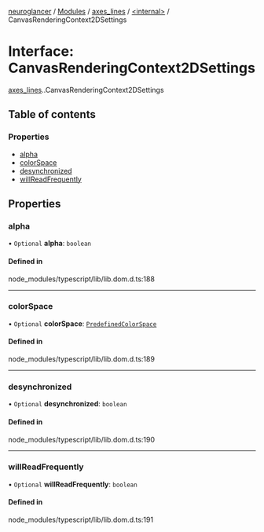 [neuroglancer](../README.md) / [Modules](../modules.md) / [axes\_lines](../modules/axes_lines.md) / [<internal\>](../modules/axes_lines._internal_.md) / CanvasRenderingContext2DSettings

# Interface: CanvasRenderingContext2DSettings

[axes_lines](../modules/axes_lines.md).[<internal>](../modules/axes_lines._internal_.md).CanvasRenderingContext2DSettings

## Table of contents

### Properties

- [alpha](axes_lines._internal_.CanvasRenderingContext2DSettings.md#alpha)
- [colorSpace](axes_lines._internal_.CanvasRenderingContext2DSettings.md#colorspace)
- [desynchronized](axes_lines._internal_.CanvasRenderingContext2DSettings.md#desynchronized)
- [willReadFrequently](axes_lines._internal_.CanvasRenderingContext2DSettings.md#willreadfrequently)

## Properties

### alpha

• `Optional` **alpha**: `boolean`

#### Defined in

node_modules/typescript/lib/lib.dom.d.ts:188

___

### colorSpace

• `Optional` **colorSpace**: [`PredefinedColorSpace`](../modules/axes_lines._internal_.md#predefinedcolorspace)

#### Defined in

node_modules/typescript/lib/lib.dom.d.ts:189

___

### desynchronized

• `Optional` **desynchronized**: `boolean`

#### Defined in

node_modules/typescript/lib/lib.dom.d.ts:190

___

### willReadFrequently

• `Optional` **willReadFrequently**: `boolean`

#### Defined in

node_modules/typescript/lib/lib.dom.d.ts:191
